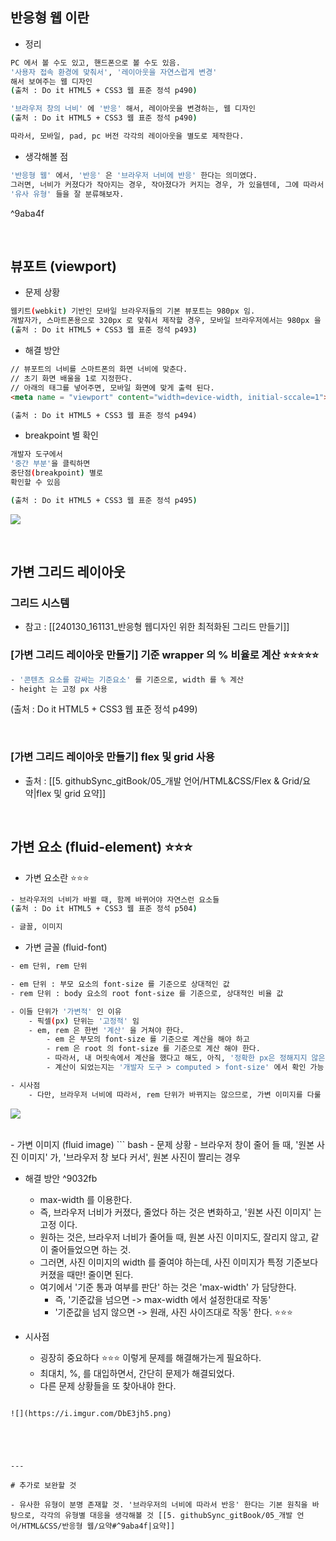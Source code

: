 

## 반응형 웹 이란 

- 정리 
``` bash 
PC 에서 볼 수도 있고, 핸드폰으로 볼 수도 있음. 
'사용자 접속 환경에 맞춰서', '레이아웃을 자연스럽게 변경' 
해서 보여주는 웹 디자인 
(출처 : Do it HTML5 + CSS3 웹 표준 정석 p490)

'브라우저 창의 너비' 에 '반응' 해서, 레이아웃을 변경하는, 웹 디자인 
(출처 : Do it HTML5 + CSS3 웹 표준 정석 p490)

따라서, 모바일, pad, pc 버전 각각의 레이아웃을 별도로 제작한다. 
```


- 생각해볼 점 
``` bash 
'반응형 웹' 에서, '반응' 은 '브라우저 너비에 반응' 한다는 의미였다. 
그러면, 너비가 커졌다가 작아지는 경우, 작아졌다가 커지는 경우, 가 있을텐데, 그에 따라서 세분화된 '유사한 유형' 이 분명 존재할 것 이다. 
'유사 유형' 들을 잘 분류해보자.
```

^9aba4f


<br>


## 뷰포트 (viewport)
- 문제 상황 
``` bash
웹키트(webkit) 기반인 모바일 브라우저들의 기본 뷰포트는 980px 임.
개발자가, 스마트폰용으로 320px 로 맞춰서 제작할 경우, 모바일 브라우저에서는 980px 을 기준으로 보여주기 때문에 '굉장히 축소' 되어서 보여짐
(출처 : Do it HTML5 + CSS3 웹 표준 정석 p493)
```

- 해결 방안 
``` html 
// 뷰포트의 너비를 스마트폰의 화면 너비에 맞춘다. 
// 초기 화면 배울을 1로 지정한다.
// 아래의 태그를 넣어주면, 모바일 화면에 맞게 출력 된다. 
<meta name = "viewport" content="width=device-width, initial-sccale=1">

(출처 : Do it HTML5 + CSS3 웹 표준 정석 p494)
```


- breakpoint 별 확인 
``` bash 
개발자 도구에서 
'중간 부분'을 클릭하면 
중단점(breakpoint) 별로 
확인할 수 있음

(출처 : Do it HTML5 + CSS3 웹 표준 정석 p495)
```

![](https://i.imgur.com/xtj9HUD.png)


<br>

## 가변 그리드 레이아웃 

### 그리드 시스템 
- 참고 : [[240130_161131_반응형 웹디자인 위한 최적화된 그리드 만들기]]



### [가변 그리드 레이아웃 만들기] 기준 wrapper 의 % 비율로 계산  ⭐⭐⭐⭐⭐ 
``` bash
- '콘텐츠 요소를 감싸는 기준요소' 를 기준으로, width 를 % 계산 
- height 는 고정 px 사용
```
(출처 : Do it HTML5 + CSS3 웹 표준 정석 p499)


<br>

### [가변 그리드 레이아웃 만들기] flex 및 grid 사용 

- 출처 : [[5. githubSync_gitBook/05_개발 언어/HTML&CSS/Flex & Grid/요약|flex 및 grid 요약]]




<br>


## 가변 요소 (fluid-element) ⭐⭐⭐ 

- 가변 요소란 ⭐⭐⭐ 
``` bash 
- 브라우저의 너비가 바뀔 때, 함께 바뀌어야 자연스런 요소들 
(출처 : Do it HTML5 + CSS3 웹 표준 정석 p504)

- 글꼴, 이미지 
```


- 가변 글꼴 (fluid-font)
``` bash 
- em 단위, rem 단위 

- em 단위 : 부모 요소의 font-size 를 기준으로 상대적인 값 
- rem 단위 : body 요소의 root font-size 를 기준으로, 상대적인 비율 값

- 이들 단위가 '가변적' 인 이유 
	- 픽셀(px) 단위는 '고정적' 임 
	- em, rem 은 한번 '계산' 을 거쳐야 한다. 
		- em 은 부모의 font-size 를 기준으로 계산을 해야 하고 
		- rem 은 root 의 font-size 를 기준으로 계산 해야 한다. 
		- 따라서, 내 머릿속에서 계산을 했다고 해도, 아직, '정확한 px은 정해지지 않은 상태!' ⭐⭐⭐ 👉 따라서, 가변적이다. 
		- 계산이 되었는지는 '개발자 도구 > computed > font-size' 에서 확인 가능 

- 시사점 
	- 다만, 브라우저 너비에 따라서, rem 단위가 바뀌지는 않으므로, 가변 이미지를 다룰 때와는 다르게 셋팅해야 함. 
```

![](https://i.imgur.com/UwkVgQw.png)


<br>
- 가변 이미지 (fluid image)
``` bash 
- 문제 상황 
	- 브라우저 창이 줄어 들 때, '원본 사진 이미지' 가, '브라우저 창 보다 커서', 원본 사진이 짤리는 경우 

- 해결 방안  ^9032fb
	- max-width 를 이용한다. 
	- 즉, 브라우저 너비가 커졌다, 줄었다 하는 것은 변화하고, '원본 사진 이미지' 는 고정 이다. 
	- 원하는 것은, 브라우저 너비가 줄어들 때, 원본 사진 이미지도, 잘리지 않고, 같이 줄어들었으면 하는 것. 
	- 그러면, 사진 이미지의 width 를 줄여야 하는데, 사진 이미지가 특정 기준보다 커졌을 때만! 줄이면 된다. 
	- 여기에서 '기준 통과 여부를 판단' 하는 것은 'max-width' 가 담당한다. 
		- 즉, '기준값을 넘으면 -> max-width 에서 설정한대로 작동'
		- '기준값을 넘지 않으면 -> 원래, 사진 사이즈대로 작동' 한다. ⭐⭐⭐ 

- 시사점 
	- 굉장히 중요하다 ⭐⭐⭐ 이렇게 문제를 해결해가는게 필요하다. 
	- 최대치, %, 를 대입하면서, 간단히 문제가 해결되었다. 
	- 다른 문제 상황들을 또 찾아내야 한다. 
```

![](https://i.imgur.com/DbE3jh5.png)





---

# 추가로 보완할 것 

- 유사한 유형이 분명 존재할 것. '브라우저의 너비에 따라서 반응' 한다는 기본 원칙을 바탕으로, 각각의 유형별 대응을 생각해볼 것 [[5. githubSync_gitBook/05_개발 언어/HTML&CSS/반응형 웹/요약#^9aba4f|요약]]



